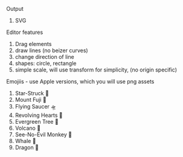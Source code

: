 Output

1. SVG

Editor features

1. Drag elements
2. draw lines (no beizer curves)
3. change direction of line
4. shapes: circle, rectangle
5. simple scale, will use transform for simplicity, (no origin specific)

Emojiis - use Apple versions, which you will use png assets

1. Star-Struck 🤩
2. Mount Fuji 🗻
3. Flying Saucer 🛸
4. Revolving Hearts 💞
5. Evergreen Tree 🌲
6. Volcano 🌋
7. See-No-Evil Monkey 🙈
8. Whale 🐋
9. Dragon 🐉
